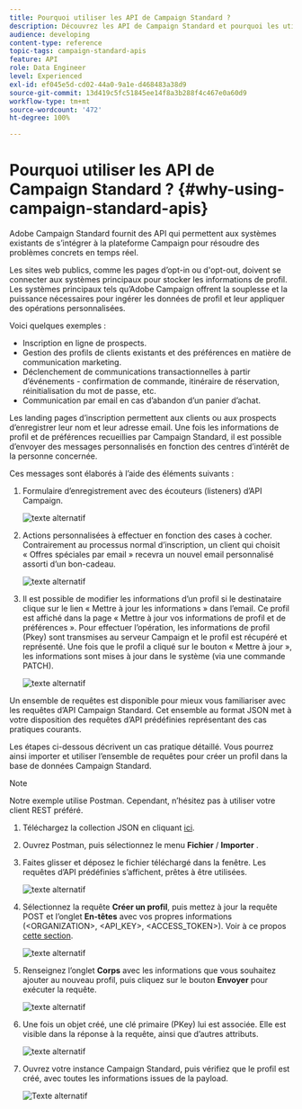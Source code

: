 ```yaml
---
title: Pourquoi utiliser les API de Campaign Standard ?
description: Découvrez les API de Campaign Standard et pourquoi les utiliser.
audience: developing
content-type: reference
topic-tags: campaign-standard-apis
feature: API
role: Data Engineer
level: Experienced
exl-id: ef045e5d-cd02-44a0-9a1e-d468483a38d9
source-git-commit: 13d419c5fc51845ee14f8a3b288f4c467e0a60d9
workflow-type: tm+mt
source-wordcount: '472'
ht-degree: 100%

---
```


# Pourquoi utiliser les API de Campaign Standard ?  {#why-using-campaign-standard-apis}

Adobe Campaign Standard fournit des API qui permettent aux systèmes existants de s’intégrer à la plateforme Campaign pour résoudre des problèmes concrets en temps réel.

Les sites web publics, comme les pages d’opt-in ou d&#39;opt-out, doivent se connecter aux systèmes principaux pour stocker les informations de profil. Les systèmes principaux tels qu’Adobe Campaign offrent la souplesse et la puissance nécessaires pour ingérer les données de profil et leur appliquer des opérations personnalisées.

Voici quelques exemples :

* Inscription en ligne de prospects.
* Gestion des profils de clients existants et des préférences en matière de communication marketing.
* Déclenchement de communications transactionnelles à partir d’événements - confirmation de commande, itinéraire de réservation, réinitialisation du mot de passe, etc.
* Communication par email en cas d’abandon d’un panier d’achat.

Les landing pages d’inscription permettent aux clients ou aux prospects d’enregistrer leur nom et leur adresse email. Une fois les informations de profil et de préférences recueillies par Campaign Standard, il est possible d’envoyer des messages personnalisés en fonction des centres d’intérêt de la personne concernée.

Ces messages sont élaborés à l’aide des éléments suivants :

1. Formulaire d’enregistrement avec des écouteurs (listeners) d’API Campaign.

   ![texte alternatif](assets/apis_uc1.png)

1. Actions personnalisées à effectuer en fonction des cases à cocher. Contrairement au processus normal d’inscription, un client qui choisit « Offres spéciales par email » recevra un nouvel email personnalisé assorti d’un bon-cadeau.

   ![texte alternatif](assets/apis_uc2.png)

1. Il est possible de modifier les informations d’un profil si le destinataire clique sur le lien « Mettre à jour les informations » dans l’email. Ce profil est affiché dans la page « Mettre à jour vos informations de profil et de préférences ». Pour effectuer l’opération, les informations de profil (Pkey) sont transmises au serveur Campaign et le profil est récupéré et représenté. Une fois que le profil a cliqué sur le bouton « Mettre à jour », les informations sont mises à jour dans le système (via une commande PATCH).

   ![texte alternatif](assets/apis_uc3.png)

Un ensemble de requêtes est disponible pour mieux vous familiariser avec les requêtes d’API Campaign Standard. Cet ensemble au format JSON met à votre disposition des requêtes d’API prédéfinies représentant des cas pratiques courants.

Les étapes ci-dessous décrivent un cas pratique détaillé. Vous pourrez ainsi importer et utiliser l’ensemble de requêtes pour créer un profil dans la base de données Campaign Standard.

>[!NOTE]
>
>Notre exemple utilise Postman. Cependant, n’hésitez pas à utiliser votre client REST préféré.

1. Téléchargez la collection JSON en cliquant [ici](https://helpx.adobe.com/content/dam/help/en/campaign/kb/working-with-acs-api/_jcr_content/main-pars/download_section/download-1/KB_postman_collection.json.zip).

1. Ouvrez Postman, puis sélectionnez le menu **Fichier** / **Importer** .

1. Faites glisser et déposez le fichier téléchargé dans la fenêtre. Les requêtes d’API prédéfinies s’affichent, prêtes à être utilisées.

   ![texte alternatif](assets/postman_collection.png)

1. Sélectionnez la requête **Créer un profil**, puis mettez à jour la requête POST et l’onglet **En-têtes** avec vos propres informations (&lt;ORGANIZATION>, &lt;API_KEY>, &lt;ACCESS_TOKEN>). Voir à ce propos [cette section](../../api/using/setting-up-api-access.md).

   ![texte alternatif](assets/postman_uc1.png)

1. Renseignez l’onglet **Corps** avec les informations que vous souhaitez ajouter au nouveau profil, puis cliquez sur le bouton **Envoyer** pour exécuter la requête.

   ![texte alternatif](assets/postman_uc2.png)

1. Une fois un objet créé, une clé primaire (PKey) lui est associée. Elle est visible dans la réponse à la requête, ainsi que d’autres attributs.

   ![texte alternatif](assets/postman_uc3.png)

1. Ouvrez votre instance Campaign Standard, puis vérifiez que le profil est créé, avec toutes les informations issues de la payload.

   ![Texte alternatif](assets/postman_uc4.png)
